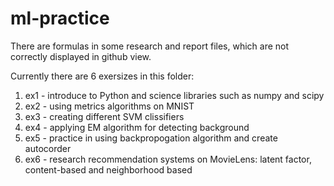 # ml-practice


There are formulas in some research and report files, which are not correctly displayed in github view.


Currently there are 6 exersizes in this folder:

1. ex1 - introduce to Python and science libraries such as numpy and scipy
2. ex2 - using metrics algorithms on MNIST
3. ex3 - creating different SVM clissifiers
4. ex4 - applying EM algorithm for detecting background
5. ex5 - practice in using backpropogation algorithm and create autocorder
6. ex6 - research recommendation systems on MovieLens: latent factor, content-based and neighborhood based
